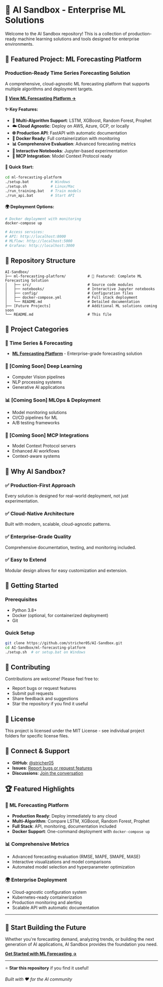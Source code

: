 # 🚀 AI Sandbox - Enterprise ML Solutions

Welcome to the AI Sandbox repository! This is a collection of production-ready machine learning solutions and tools designed for enterprise environments.

## 🎯 Featured Project: ML Forecasting Platform

### **Production-Ready Time Series Forecasting Solution**

A comprehensive, cloud-agnostic ML forecasting platform that supports multiple algorithms and deployment targets.

**🔗 [View ML Forecasting Platform →](./ml-forecasting-platform/)**

#### ✨ Key Features:
- **🤖 Multi-Algorithm Support**: LSTM, XGBoost, Random Forest, Prophet
- **☁️ Cloud Agnostic**: Deploy on AWS, Azure, GCP, or locally
- **🌐 Production API**: FastAPI with automatic documentation
- **🐳 Docker Ready**: Full containerization with monitoring
- **📊 Comprehensive Evaluation**: Advanced forecasting metrics
- **📓 Interactive Notebooks**: Jupyter-based experimentation
- **🔧 MCP Integration**: Model Context Protocol ready

#### 🚀 Quick Start:
```bash
cd ml-forecasting-platform
./setup.bat          # Windows
./setup.sh           # Linux/Mac
./run_training.bat   # Train models
./run_api.bat        # Start API
```

#### 🌍 Deployment Options:
```bash
# Docker deployment with monitoring
docker-compose up

# Access services:
# API: http://localhost:8000
# MLflow: http://localhost:5000
# Grafana: http://localhost:3000
```

## 📁 Repository Structure

```
AI-Sandbox/
├── ml-forecasting-platform/          # 🎯 Featured: Complete ML Forecasting Solution
│   ├── src/                          # Source code modules
│   ├── notebooks/                    # Interactive Jupyter notebooks
│   ├── config/                       # Configuration files
│   ├── docker-compose.yml            # Full stack deployment
│   └── README.md                     # Detailed documentation
├── [Future Projects]                 # Additional ML solutions coming soon
└── README.md                         # This file
```

## 🎯 Project Categories

### 🔮 **Time Series & Forecasting**
- **[ML Forecasting Platform](./ml-forecasting-platform/)** - Enterprise-grade forecasting solution

### 🧠 **[Coming Soon] Deep Learning**
- Computer Vision pipelines
- NLP processing systems
- Generative AI applications

### 📊 **[Coming Soon] MLOps & Deployment**
- Model monitoring solutions
- CI/CD pipelines for ML
- A/B testing frameworks

### 🔧 **[Coming Soon] MCP Integrations**
- Model Context Protocol servers
- Enhanced AI workflows
- Context-aware systems

## 🌟 Why AI Sandbox?

### **✅ Production-First Approach**
Every solution is designed for real-world deployment, not just experimentation.

### **✅ Cloud-Native Architecture**
Built with modern, scalable, cloud-agnostic patterns.

### **✅ Enterprise-Grade Quality**
Comprehensive documentation, testing, and monitoring included.

### **✅ Easy to Extend**
Modular design allows for easy customization and extension.

## 🚀 Getting Started

### Prerequisites
- Python 3.8+
- Docker (optional, for containerized deployment)
- Git

### Quick Setup
```bash
git clone https://github.com/stricher05/AI-Sandbox.git
cd AI-Sandbox/ml-forecasting-platform
./setup.sh  # or setup.bat on Windows
```

## 🤝 Contributing

Contributions are welcome! Please feel free to:
- Report bugs or request features
- Submit pull requests
- Share feedback and suggestions
- Star the repository if you find it useful

## 📄 License

This project is licensed under the MIT License - see individual project folders for specific license files.

## 🔗 Connect & Support

- **GitHub**: [@stricher05](https://github.com/stricher05)
- **Issues**: [Report bugs or request features](https://github.com/stricher05/AI-Sandbox/issues)
- **Discussions**: [Join the conversation](https://github.com/stricher05/AI-Sandbox/discussions)

## 🏆 Featured Highlights

### **🎯 ML Forecasting Platform**
- **Production Ready**: Deploy immediately to any cloud
- **Multi-Algorithm**: Compare LSTM, XGBoost, Random Forest, Prophet
- **Full Stack**: API, monitoring, documentation included
- **Docker Support**: One-command deployment with `docker-compose up`

### **📊 Comprehensive Metrics**
- Advanced forecasting evaluation (RMSE, MAPE, SMAPE, MASE)
- Interactive visualizations and model comparisons
- Automated model selection and hyperparameter optimization

### **🌍 Enterprise Deployment**
- Cloud-agnostic configuration system
- Kubernetes-ready containerization
- Production monitoring and alerting
- Scalable API with automatic documentation

---

## 🚀 Start Building the Future

Whether you're forecasting demand, analyzing trends, or building the next generation of AI applications, AI Sandbox provides the foundation you need.

**[Get Started with ML Forecasting →](./ml-forecasting-platform/)**

---

⭐ **Star this repository** if you find it useful!

*Built with ❤️ for the AI community*
